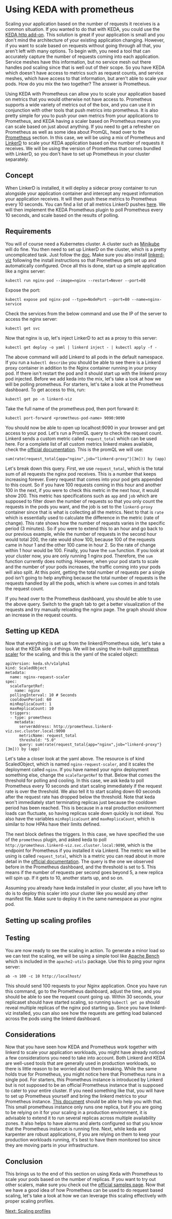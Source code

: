 # Using KEDA with prometheus

Scaling your application based on the number of requests it receives is a common situation. If you wanted to do that with KEDA, you could use the [KEDA http add-on](https://github.com/kedacore/http-add-on). This solution is great if your application is small and you don't mind the architecture of your existing application changing. However, if you want to scale based on requests without going through all that, you aren't left with many options. To begin with, you need a tool that can accurately capture the number of requests coming into each application. Service meshes have this information, but no service mesh out there handles pod scaling since that is well out of their scope. So you have KEDA which doesn't have access to metrics such as request counts, and service meshes, which have access to that information, but aren't able to scale your pods. How do you mix the two together? The answer is Prometheus.

Using KEDA with Prometheus can allow you to scale your application based on metrics that you would otherwise not have access to. Prometheus supports a wide variety of metrics out of the box, and you can use it in conjunction with other tools that push metrics into prometheus. It is also pretty simple for you to push your own metrics from your applications to Prometheus, and KEDA having a scaler based on Prometheus means you can scale based on just about anything. If you need to get a refresher on Prometheus as well as some idea about PromQL, head over to the [Prometheus](../201/monitoring/prometheus.md) section. In this case, we will be using a mix of Prometheus and [LinkerD](../ServiceMesh101/what-is-linkerd.md) to scale your KEDA application based on the number of requests it receives. We will be using the version of Prometheus that comes bundled with LinkerD, so you don't have to set up Prometheus in your cluster separately.

## Concept

When LinkerD is installed, it will deploy a sidecar proxy container to run alongside your application container and intercept any request information your application receives. It will then push these metrics to Prometheus every 10 seconds. You can find a list of all metrics LinkerD pushes [here](https://linkerd.io/2.15/reference/proxy-metrics/). We will then implement the KEDA Prometheus plugin to poll Prometheus every 10 seconds, and scale based on the results of polling.

## Requirements

You will of course need a Kubernetes cluster. A cluster such as [Minikube](https://minikube.sigs.k8s.io/docs/start/) will do fine. You then need to set up LinkerD on the cluster, which is a pretty uncomplicated task. Just follow the [doc](https://linkerd.io/2.15/tasks/install/). Make sure you also install [linkerd-viz](https://linkerd.io/2.15/reference/cli/viz/) following the install instructions so that Prometheus gets set up and automatically configured. Once all this is done, start up a simple application like a nginx server:

```
kubectl run nginx-pod --image=nginx --restart=Never --port=80
```

Expose the port:

```
kubectl expose pod nginx-pod --type=NodePort --port=80 --name=nginx-service
```

Check the services from the below command and use the IP of the server to access the nginx server:

```
kubectl get svc
```

Now that nginx is up, let's inject LinkerD to act as a proxy to this server:

```
kubectl get deploy -o yaml | linkerd inject - | kubectl apply -f -
```

The above command will add Linkerd to all pods in the default namespace. If you run a `kubectl describe` you should be able to see there is a Linkerd proxy container in addition to the Nginx container running in your proxy pod. If there isn't restart the pod and it should start up with the linkerd proxy pod injected. Before we add keda into the mix, let's take a look at how we will be polling prometheus. For starters, let's take a look at the Prometheus dashboard. To get access to this, run:

```
kubectl get po -n linkerd-viz
```

Take the full name of the prometheus pod, then port forward it:

```
kubectl port-forward <prometheus-pod-name> 9090:9090
```

You should now be able to open up localhost:9090 in your browser and get access to your pod. Let's run a PromQL query to check the request count. Linkerd sends a custom metric called `request_total` which can be used here. For a complete list of all custom metrics linkerd makes available, check the [official documentation](https://linkerd.io/2.15/reference/proxy-metrics/). This is the promQL we will use:

```
sum(rate(request_total{app="nginx",job="linkerd-proxy"}[3m])) by (app)
```

Let's break down this query. First, we use `request_total`, which is the total sum of all requests the nginx pod receives. This is a number that keeps increasing forever. Every request that comes into your pod gets appended to this count. So if you have 100 requests coming in this hour and another 100 in the next, if you were to check this metric in the next hour, it would show 200. This metric has specifications such as `app` and `job` which are supposed to filter down the number of requests so that you only count the requests in the pods you want, and the job is set to the `linkerd-proxy` container since that is what is collecting all the metrics. Next to that is `rate` which is essentially used to calculate the difference in the metric (rate of change). This rate shows how the number of requests varies in the specific period (3 minutes). So if you were to extend this to an hour and go back to our previous example, while the number of requests in the second hour would total 200, the rate would show 100, because 100 of the requests came in hour 1 and the other 100 came in hour 2. So the rate of change within 1 hour would be 100. Finally, you have the `sum` function. If you look at your cluster now, you are only running 1 nginx pod. Therefore, the `sum` function currently does nothing. However, when your pod starts to scale and the number of your pods increases, the traffic coming into your pods will also split. At this point, getting the total number of requests per a single pod isn't going to help anything because the total number of requests is the requests handled by all the pods, which is where `sum` comes in and totals the request count.

If you head over to the Prometheus dashboard, you should be able to use the above query. Switch to the graph tab to get a better visualization of the requests and try manually reloading the nginx page. The graph should show an increase in the request counts.

## Setting up KEDA

Now that everything is set up from the linkerd/Prometheus side, let's take a look at the KEDA side of things. We will be using the in-built [prometheus scaler](https://keda.sh/docs/2.14/scalers/prometheus/) for the scaling, and this is the yaml of the scaled object:

```
apiVersion: keda.sh/v1alpha1
kind: ScaledObject
metadata:
  name: nginx-request-scaler
spec:
  scaleTargetRef:
    name: nginx 
  pollingInterval: 10 # Seconds
  cooldownPeriod: 60 
  minReplicaCount: 1
  maxReplicaCount: 10
  triggers:
  - type: prometheus
    metadata:
      serverAddress: http://prometheus.linkerd-viz.svc.cluster.local:9090
      metricName: request_total
      threshold: "5.0"
      query: sum(rate(request_total{app="nginx",job="linkerd-proxy"}[3m])) by (app)
```

Let's take a closer look at the yaml above. The resource is of kind ScaledObject, which is named `nginx-request-scaler`, and it scales the deployment called `nginx`. If you have named your nginx deployment something else, change the `scaleTargetRef` to that. Below that comes the threshold for polling and cooling. In this case, we ask keda to poll Prometheus every 10 seconds and start scaling immediately if the request rate is over the threshold. We also tell it to start scaling down 60 seconds after the request rate has dropped below the threshold. Note that keda won't immediately start terminating replicas just because the cooldown period has been reached. This is because in a real production environment loads can fluctuate, so having replicas scale down quickly is not ideal. You also have the variables `minReplicaCount` and `maxReplicaCount`, which is similar to how HPAs have their limits defined.

The next block defines the triggers. In this case, we have specified the use of the `prometheus` plugin, and asked keda to poll `http://prometheus.linkerd-viz.svc.cluster.local:9090`, which is the endpoint for Prometheus if you installed it via Linkerd. The metric we will be using is called `request_total`, which is a metric you can read about in more detail in the [official documentation](https://linkerd.io/2.15/reference/proxy-metrics/). The query is the one we observed before in the Prometheus dashboard, and the threshold is set to 5. This means if the number of requests per second goes beyond 5, a new replica will spin up. If it gets to 10, another starts up, and so on.

Assuming you already have keda installed in your cluster, all you have left to do is to deploy this scaler into your cluster like you would any other manifest file. Make sure to deploy it in the same namespace as your nginx pod.

## Setting up scaling profiles


## Testing

You are now ready to see the scaling in action. To generate a minor load so we can test the scaling, we will be using a simple tool like [Apache Bench](https://httpd.apache.org/docs/2.4/programs/ab.html) which is included in the ```apache2-utils``` package. Use this to ping your nginx server:

```
ab -n 100 -c 10 http://localhost/
```

This should send 100 requests to your Nginx application. Once you have run this command, go to the Prometheus dashboard, adjust the time, and you should be able to see the request count going up. Within 30 seconds, your replicaset should have started scaling, so running `kubectl get po` should reveal multiple replicas of the nginx pod starting up. Since you have linkerd-viz installed, you can also see how the requests are getting load balanced across the pods using the linkerd dashboard.

## Considerations

Now that you have seen how KEDA and Prometheus work together with linkerd to scale your application workloads, you might have already noticed a few considerations you need to take into account. Both Linkerd and KEDA are well-used tools that are generally used in production workloads, so there is little reason to be worried about them breaking. While the same holds true for Prometheus, you might notice here that Prometheus runs in a single pod. For starters, this Prometheus instance is introduced by Linkerd but is not supposed to be an official Prometheus instance that is supposed to cater to your entire cluster. If you need something like that, you will have to set up Prometheus yourself and bring the linkerd metrics to your Prometheus instance. [This document](https://linkerd.io/2.15/tasks/external-prometheus/) should be able to help you with that. This small prometheus instance only runs one replica, but if you are going to be relying on it for your scaling in a production environment, it is advisable to extend it to run several replicas across multiple availability zones. It also helps to have alarms and alerts configured so that you know that the Prometheus instance is running fine. Next, while keda and karpenter are robust applications, if you are relying on them to keep your production workloads running, it's best to have them monitored too since they are moving parts in your infrastructure.

## Conclusion

This brings us to the end of this section on using Keda with Prometheus to scale your pods based on the number of replicas. If you want to try out other scalers, make sure you check out the [official samples page](https://github.com/kedacore/samples). Now that we have a good idea of how Prometheus can be used to do request based scaling, let's take a look at how we can leverage this scaling effectively with proper scaling profiles.

[Next: Scaling profiles](./scaling-profiles.md)